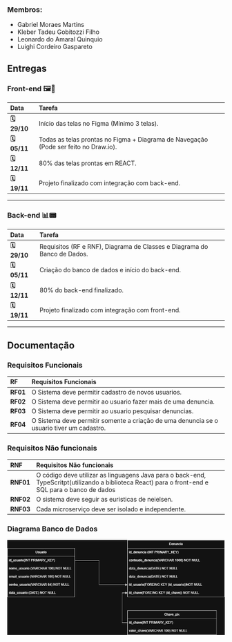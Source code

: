 
### Membros:
* Gabriel Moraes Martins
* Kleber Tadeu Gobitozzi Filho
* Leonardo do Amaral Quinquio
* Luighi Cordeiro Gaspareto


## Entregas

### Front-end 🖼️🎨

| Data | Tarefa |
| :--- | :--- |
| **🗓️ 29/10** | Início das telas no Figma (Mínimo 3 telas).|
| **🗓️ 05/11** | Todas as telas prontas no Figma + Diagrama de Navegação (Pode ser feito no Draw.io). |
| **🗓️ 12/11** | 80% das telas prontas em REACT. |
| **🗓️ 19/11** | Projeto finalizado com integração com back-end. |

---

### Back-end 📊📟

| Data | Tarefa |
| :--- | :--- |
| **🗓️ 29/10** | Requisitos (RF e RNF), Diagrama de Classes e Diagrama do Banco de Dados. |
| **🗓️ 05/11** | Criação do banco de dados e início do back-end. |
| **🗓️ 12/11** | 80% do back-end finalizado. |
| **🗓️ 19/11** | Projeto finalizado com integração com front-end. |

-----

## Documentação

### Requisitos Funcionais

| RF | Requisitos Funcionais |
|:--- | :--- |
| **RF01** |	O Sistema deve permitir cadastro de novos usuarios. |
| **RF02** |	O Sistema deve permitir ao usuario fazer mais de uma denuncia. |
| **RF03** |	O Sistema deve permitir ao usuario pesquisar denuncias. |
| **RF04** |	O Sistema deve permitir somente a criação de uma denuncia se o usuario tiver um cadastro. |


### Requisitos Não funcionais

| RNF | Requisitos Não funcionais |
|:--- | :--- |
| **RNF01** | O código deve utilizar as linguagens Java para o back-end, TypeScritpt(utilizando a biblioteca React) para o front-end e SQL para o banco de dados |
| **RNF02** | O sistema deve seguir as euristicas de neielsen. |
| **RNF03** | Cada microserviço deve ser isolado e independente. |


### Diagrama Banco de Dados

![Diagrama de Componentes do Sistema](./docs/Diagrama%20db%20Pix%20Shield.png)
